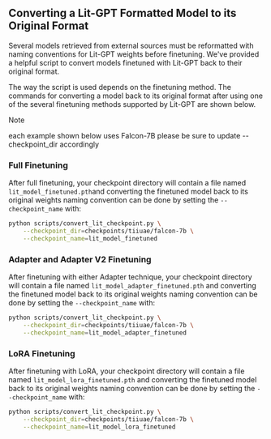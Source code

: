 ## Converting a Lit-GPT Formatted Model to its Original Format

Several models retrieved from external sources must be reformatted with naming conventions for Lit-GPT weights before finetuning. We've provided a helpful script to convert models finetuned with Lit-GPT back to their original format.

The way the script is used depends on the finetuning method. The commands for converting a model back to its original format after using one of the several finetuning methods supported by Lit-GPT are shown below.

> [!NOTE]
> each example shown below uses Falcon-7B please be sure to update --checkpoint_dir accordingly

### Full Finetuning

After full finetuning, your checkpoint directory will contain a file named `lit_model_finetuned.pth`and converting the finetuned model back to its original weights naming convention can be done by setting the `--checkpoint_name` with:

```sh
python scripts/convert_lit_checkpoint.py \
    --checkpoint_dir=checkpoints/tiiuae/falcon-7b \
    --checkpoint_name=lit_model_finetuned
```

### Adapter and Adapter V2 Finetuning

After finetuning with either Adapter technique, your checkpoint directory will contain a file named `lit_model_adapter_finetuned.pth` and converting the finetuned model back to its original weights naming convention can be done by setting the `--checkpoint_name` with:

```sh
python scripts/convert_lit_checkpoint.py \
    --checkpoint_dir=checkpoints/tiiuae/falcon-7b \
    --checkpoint_name=lit_model_adapter_finetuned
```

### LoRA Finetuning

After finetuning with LoRA, your checkpoint directory will contain a file named `lit_model_lora_finetuned.pth` and converting the finetuned model back to its original weights naming convention can be done by setting the `--checkpoint_name` with:

```sh
python scripts/convert_lit_checkpoint.py \
    --checkpoint_dir=checkpoints/tiiuae/falcon-7b \
    --checkpoint_name=lit_model_lora_finetuned
```
